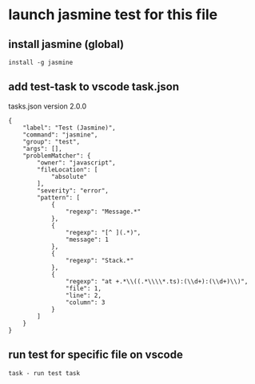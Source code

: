 # launch jasmine test for this file

## install jasmine (global)

```
install -g jasmine
```

## add test-task to vscode task.json

tasks.json version 2.0.0

```
{
	"label": "Test (Jasmine)",
	"command": "jasmine",
	"group": "test",
	"args": [],
	"problemMatcher": {
		"owner": "javascript",
		"fileLocation": [
			"absolute"
		],
		"severity": "error",
		"pattern": [
			{
				"regexp": "Message.*"
			},
			{
				"regexp": "[^ ](.*)",
				"message": 1
			},
			{
				"regexp": "Stack.*"
			},
			{
				"regexp": "at +.*\\((.*\\\\*.ts):(\\d+):(\\d+)\\)",
				"file": 1,
				"line": 2,
				"column": 3
			}
		]
	}
}
```

## run test for specific file on vscode

```
task - run test task
```
